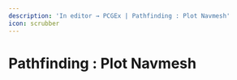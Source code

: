 ```yaml
---
description: 'In editor → PCGEx | Pathfinding : Plot Navmesh'
icon: scrubber
---
```


# Pathfinding : Plot Navmesh

